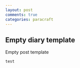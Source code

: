 ```yaml
---
layout: post
comments: true
categories: paracraft
---
```


## Empty diary template

Empty post template

```markdown
test
```